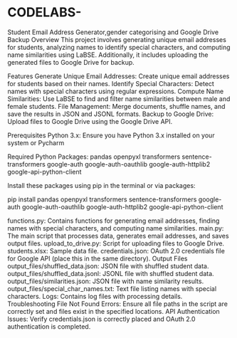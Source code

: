 # CODELABS-
Student Email Address Generator,gender categorising and Google Drive Backup
Overview
This project involves generating unique email addresses for students, analyzing names to identify special characters, and computing name similarities using LaBSE. Additionally, it includes uploading the generated files to Google Drive for backup.

Features
Generate Unique Email Addresses: Create unique email addresses for students based on their names.
Identify Special Characters: Detect names with special characters using regular expressions.
Compute Name Similarities: Use LaBSE to find and filter name similarities between male and female students.
File Management: Merge documents, shuffle names, and save the results in JSON and JSONL formats.
Backup to Google Drive: Upload files to Google Drive using the Google Drive API.

Prerequisites
Python 3.x: Ensure you have Python 3.x installed on your system or
Pycharm

Required Python Packages:
pandas
openpyxl
transformers
sentence-transformers
google-auth
google-auth-oauthlib
google-auth-httplib2
google-api-python-client

Install these packages using pip in the terminal or via packages:

pip install pandas openpyxl transformers sentence-transformers google-auth google-auth-oauthlib google-auth-httplib2 google-api-python-client

functions.py: Contains functions for generating email addresses, finding names with special characters, and computing name similarities.
main.py: The main script that processes data, generates email addresses, and saves output files.
upload_to_drive.py: Script for uploading files to Google Drive.
students.xlsx: Sample data file.
credentials.json: OAuth 2.0 credentials file for Google API (place this in the same directory).
Output Files
output_files/shuffled_data.json: JSON file with shuffled student data.
output_files/shuffled_data.jsonl: JSONL file with shuffled student data.
output_files/similarities.json: JSON file with name similarity results.
output_files/special_char_names.txt: Text file listing names with special characters.
Logs: Contains log files with processing details.
Troubleshooting
File Not Found Errors: Ensure all file paths in the script are correctly set and files exist in the specified locations.
API Authentication Issues: Verify credentials.json is correctly placed and OAuth 2.0 authentication is completed.
